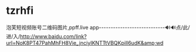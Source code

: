 # tzrhfi
泡芙短视频账号二维码图片,ppff.live app----------------------------🔊🔊点/此/进/入/http://www.baidu.com/link?url=NoK8PT47PahMhFH8Vie_jnciyIKNTTtVBQKpill6udK&amp;wd
